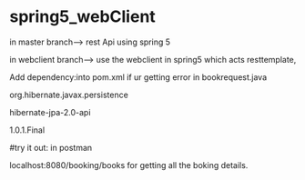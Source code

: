 # spring5_webClient

in master branch--> rest Api using spring 5

in webclient branch--> use the webclient in spring5 which acts resttemplate,

Add dependency:into pom.xml if ur getting error in bookrequest.java

<dependency>
    
 <groupId>org.hibernate.javax.persistence</groupId>
    
 <artifactId>hibernate-jpa-2.0-api</artifactId>
    
 <version>1.0.1.Final</version>
    
</dependency>


#try it out: in postman

localhost:8080/booking/books for getting all the boking details.
